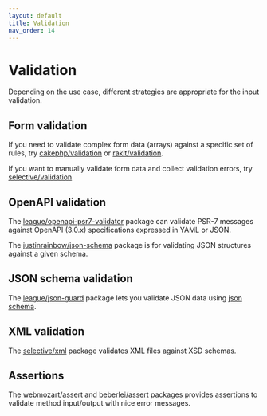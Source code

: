 ```yaml
---
layout: default
title: Validation
nav_order: 14
---
```


# Validation

Depending on the use case, different strategies are appropriate for the input validation.

## Form validation

If you need to validate complex form data (arrays) against a specific set of rules, try 
[cakephp/validation](https://github.com/cakephp/validation) or 
[rakit/validation](https://github.com/rakit/validation).

If you want to manually validate form data and collect validation errors, 
try [selective/validation](https://github.com/selective-php/validation)

## OpenAPI validation

The [league/openapi-psr7-validator](https://github.com/thephpleague/openapi-psr7-validator) 
package can validate PSR-7 messages against OpenAPI (3.0.x) specifications expressed in YAML or JSON.

The [justinrainbow/json-schema](https://github.com/justinrainbow/json-schema) package is 
for validating JSON structures against a given schema.

## JSON schema validation

The [league/json-guard](https://json-guard.thephpleague.com/) package lets you validate JSON data 
using [json schema](https://json-schema.org/). 

## XML validation

The [selective/xml](https://github.com/selective-php/xml) package validates XML files 
against XSD schemas.

## Assertions

The [webmozart/assert](https://github.com/webmozart/assert) and 
[beberlei/assert](https://github.com/beberlei/assert) 
packages provides assertions to validate method input/output with nice error messages.
